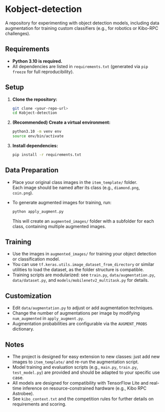 # Kobject-detection

A repository for experimenting with object detection models, including data augmentation for training custom classifiers (e.g., for robotics or Kibo-RPC challenges).

## Requirements

- **Python 3.10 is required.**
- All dependencies are listed in `requirements.txt` (generated via `pip freeze` for full reproducibility).

## Setup

1. **Clone the repository:**
   ```bash
   git clone <your-repo-url>
   cd Kobject-detection
   ```

2. **(Recommended) Create a virtual environment:**
   ```bash
   python3.10 -m venv env
   source env/bin/activate
   ```

3. **Install dependencies:**
   ```bash
   pip install -r requirements.txt
   ```

## Data Preparation

- Place your original class images in the `item_template/` folder.  
  Each image should be named after its class (e.g., `diamond.png`, `coin.png`).

- To generate augmented images for training, run:
   ```bash
   python apply_augment.py
   ```
  This will create an `augmented_images/` folder with a subfolder for each class, containing multiple augmented images.

## Training

- Use the images in `augmented_images/` for training your object detection or classification model.
- You can use `tf.keras.utils.image_dataset_from_directory` or similar utilities to load the dataset, as the folder structure is compatible.
- Training scripts are modularized: see `train.py`, `data/augmentation.py`, `data/dataset.py`, and `models/mobilenetv2_multitask.py` for details.

## Customization

- Edit `data/augmentation.py` to adjust or add augmentation techniques.
- Change the number of augmentations per image by modifying `num_augmented` in `apply_augment.py`.
- Augmentation probabilities are configurable via the `AUGMENT_PROBS` dictionary.

## Notes

- The project is designed for easy extension to new classes: just add new images to `item_template/` and re-run the augmentation script.
- Model training and evaluation scripts (e.g., `main.py`, `train.py`, `test_model.py`) are provided and should be adapted to your specific use case.
- All models are designed for compatibility with TensorFlow Lite and real-time inference on resource-constrained hardware (e.g., Kibo RPC Astrobee).
- See `kibo_context.txt` and the competition rules for further details on requirements and scoring.
